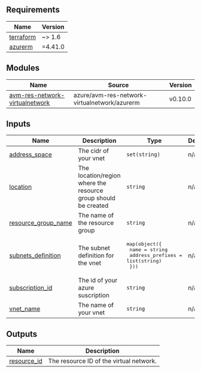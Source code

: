 <!-- BEGIN_TF_DOCS -->
## Requirements

| Name | Version |
|------|---------|
| <a name="requirement_terraform"></a> [terraform](#requirement\_terraform) | ~> 1.6 |
| <a name="requirement_azurerm"></a> [azurerm](#requirement\_azurerm) | =4.41.0 |

## Modules

| Name | Source | Version |
|------|--------|---------|
| <a name="module_avm-res-network-virtualnetwork"></a> [avm-res-network-virtualnetwork](#module\_avm-res-network-virtualnetwork) | azure/avm-res-network-virtualnetwork/azurerm | v0.10.0 |

## Inputs

| Name | Description | Type | Default | Required |
|------|-------------|------|---------|:--------:|
| <a name="input_address_space"></a> [address\_space](#input\_address\_space) | The cidr of your vnet | `set(string)` | n/a | yes |
| <a name="input_location"></a> [location](#input\_location) | The location/region where the resource group should be created | `string` | n/a | yes |
| <a name="input_resource_group_name"></a> [resource\_group\_name](#input\_resource\_group\_name) | The name of the resource group | `string` | n/a | yes |
| <a name="input_subnets_definition"></a> [subnets\_definition](#input\_subnets\_definition) | The subnet definition for the vnet | <pre>map(object({<br/>    name             = string<br/>    address_prefixes = list(string)<br/>  }))</pre> | n/a | yes |
| <a name="input_subscription_id"></a> [subscription\_id](#input\_subscription\_id) | The id of your azure suscription | `string` | n/a | yes |
| <a name="input_vnet_name"></a> [vnet\_name](#input\_vnet\_name) | The name of your vnet | `string` | n/a | yes |

## Outputs

| Name | Description |
|------|-------------|
| <a name="output_resource_id"></a> [resource\_id](#output\_resource\_id) | The resource ID of the virtual network. |
<!-- END_TF_DOCS -->